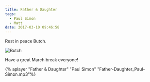 ```yaml
---
title: Father & Daughter
tags:
  - Paul Simon
  - Matt
date: 2017-03-10 09:46:58
---
```

Rest in peace Butch.

![Butch](Butch.jpg)
 
Have a great March break everyone!

{% aplayer "Father & Daughter" "Paul Simon" "Father-Daughter_Paul-Simon.mp3"%}
